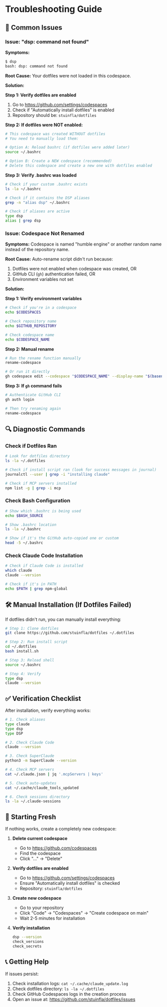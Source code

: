 # Troubleshooting Guide

## 🚨 Common Issues

### Issue: "dsp: command not found"

**Symptoms:**
```bash
$ dsp
bash: dsp: command not found
```

**Root Cause:**
Your dotfiles were not loaded in this codespace.

**Solution:**

**Step 1: Verify dotfiles are enabled**
1. Go to https://github.com/settings/codespaces
2. Check if "Automatically install dotfiles" is enabled
3. Repository should be: `stuinfla/dotfiles`

**Step 2: If dotfiles were NOT enabled:**
```bash
# This codespace was created WITHOUT dotfiles
# You need to manually load them:

# Option A: Reload bashrc (if dotfiles were added later)
source ~/.bashrc

# Option B: Create a NEW codespace (recommended)
# Delete this codespace and create a new one with dotfiles enabled
```

**Step 3: Verify .bashrc was loaded**
```bash
# Check if your custom .bashrc exists
ls -la ~/.bashrc

# Check if it contains the DSP aliases
grep -n "alias dsp" ~/.bashrc

# Check if aliases are active
type dsp
alias | grep dsp
```

### Issue: Codespace Not Renamed

**Symptoms:**
Codespace is named "humble engine" or another random name instead of the repository name.

**Root Cause:**
Auto-rename script didn't run because:
1. Dotfiles were not enabled when codespace was created, OR
2. GitHub CLI (`gh`) authentication failed, OR
3. Environment variables not set

**Solution:**

**Step 1: Verify environment variables**
```bash
# Check if you're in a codespace
echo $CODESPACES

# Check repository name
echo $GITHUB_REPOSITORY

# Check codespace name
echo $CODESPACE_NAME
```

**Step 2: Manual rename**
```bash
# Run the rename function manually
rename-codespace

# Or run it directly
gh codespace edit --codespace "$CODESPACE_NAME" --display-name "$(basename $GITHUB_REPOSITORY)"
```

**Step 3: If `gh` command fails**
```bash
# Authenticate GitHub CLI
gh auth login

# Then try renaming again
rename-codespace
```

## 🔍 Diagnostic Commands

### Check if Dotfiles Ran

```bash
# Look for dotfiles directory
ls -la ~/.dotfiles

# Check if install script ran (look for success messages in journal)
journalctl --user | grep -i "installing claude"

# Check if MCP servers installed
npm list -g | grep -i mcp
```

### Check Bash Configuration

```bash
# Show which .bashrc is being used
echo $BASH_SOURCE

# Show .bashrc location
ls -la ~/.bashrc

# Show if it's the GitHub auto-copied one or custom
head -5 ~/.bashrc
```

### Check Claude Code Installation

```bash
# Check if Claude Code is installed
which claude
claude --version

# Check if it's in PATH
echo $PATH | grep npm-global
```

## 🛠️ Manual Installation (If Dotfiles Failed)

If dotfiles didn't run, you can manually install everything:

```bash
# Step 1: Clone dotfiles
git clone https://github.com/stuinfla/dotfiles ~/.dotfiles

# Step 2: Run install script
cd ~/.dotfiles
bash install.sh

# Step 3: Reload shell
source ~/.bashrc

# Step 4: Verify
type dsp
claude --version
```

## ✅ Verification Checklist

After installation, verify everything works:

```bash
# 1. Check aliases
type claude
type dsp
type DSP

# 2. Check Claude Code
claude --version

# 3. Check SuperClaude
python3 -m SuperClaude --version

# 4. Check MCP servers
cat ~/.claude.json | jq '.mcpServers | keys'

# 5. Check auto-updates
cat ~/.cache/claude_tools_updated

# 6. Check sessions directory
ls -la ~/.claude-sessions
```

## 🔄 Starting Fresh

If nothing works, create a completely new codespace:

1. **Delete current codespace**
   - Go to https://github.com/codespaces
   - Find the codespace
   - Click "..." → "Delete"

2. **Verify dotfiles are enabled**
   - Go to https://github.com/settings/codespaces
   - Ensure "Automatically install dotfiles" is checked
   - Repository: `stuinfla/dotfiles`

3. **Create new codespace**
   - Go to your repository
   - Click "Code" → "Codespaces" → "Create codespace on main"
   - Wait 2-5 minutes for installation

4. **Verify installation**
   ```bash
   dsp --version
   check_versions
   check_secrets
   ```

## 📞 Getting Help

If issues persist:

1. Check installation logs: `cat ~/.cache/claude_update.log`
2. Check dotfiles directory: `ls -la ~/.dotfiles`
3. Check GitHub Codespaces logs in the creation process
4. Open an issue at: https://github.com/stuinfla/dotfiles/issues
